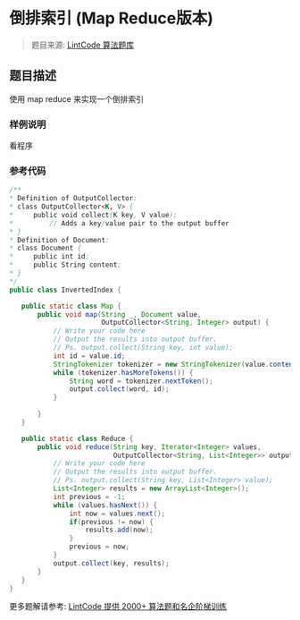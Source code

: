 # 倒排索引 (Map Reduce版本)
 > 题目来源: [LintCode 算法题库](https://www.lintcode.com/problem/inverted-index-map-reduce/?utm_source=sc-github-wzz)
 ## 题目描述
 使用 map reduce 来实现一个倒排索引
 ### 样例说明
 看程序
 ### 参考代码
 ```java
/**
 * Definition of OutputCollector:
 * class OutputCollector<K, V> {
 *     public void collect(K key, V value);
 *         // Adds a key/value pair to the output buffer
 * }
 * Definition of Document:
 * class Document {
 *     public int id;
 *     public String content;
 * }
 */
public class InvertedIndex {

    public static class Map {
        public void map(String _, Document value,
                        OutputCollector<String, Integer> output) {
            // Write your code here
            // Output the results into output buffer.
            // Ps. output.collect(String key, int value);
            int id = value.id;
            StringTokenizer tokenizer = new StringTokenizer(value.content);
            while (tokenizer.hasMoreTokens()) {
                String word = tokenizer.nextToken();
                output.collect(word, id);
            }
            
        }
    }

    public static class Reduce {
        public void reduce(String key, Iterator<Integer> values,
                           OutputCollector<String, List<Integer>> output) {
            // Write your code here
            // Output the results into output buffer.
            // Ps. output.collect(String key, List<Integer> value);
            List<Integer> results = new ArrayList<Integer>();
            int previous = -1;
            while (values.hasNext()) {
                int now = values.next();
                if(previous != now) {
                    results.add(now);
                }
                previous = now;
            }
            output.collect(key, results);
        }
    }
}

```
 更多题解请参考: [LintCode 提供 2000+ 算法题和名企阶梯训练](https://www.lintcode.com/problem/?utm_source=sc-github-wzz)